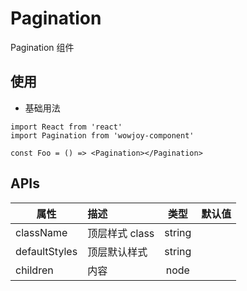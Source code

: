 # Pagination

Pagination 组件

## 使用

- 基础用法

```
import React from 'react'
import Pagination from 'wowjoy-component'

const Foo = () => <Pagination></Pagination>
```

## APIs

| 属性          | 描述           |  类型  | 默认值 |
| ------------- | :------------- | :----: | :----: |
| className     | 顶层样式 class | string |        |
| defaultStyles | 顶层默认样式   | string |        |
| children      | 内容           |  node  |        |
